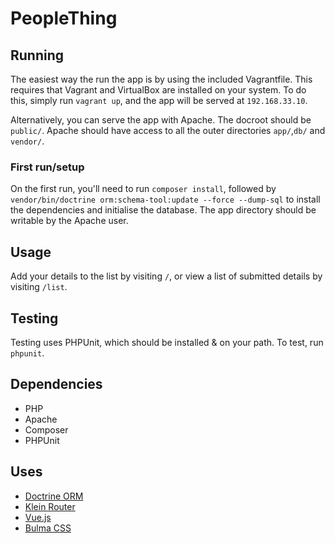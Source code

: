 # PeopleThing
## Running
The easiest way the run the app is by using the included Vagrantfile. This requires that Vagrant and VirtualBox are
installed on your system. To do this, simply run `vagrant up`, and the app will be served at `192.168.33.10`.

Alternatively, you can serve the app with Apache. The docroot should be `public/`. Apache should have access to all the 
outer directories `app/`,`db/` and `vendor/`.

### First run/setup
On the first run, you'll need to run `composer install`, followed by 
`vendor/bin/doctrine orm:schema-tool:update --force --dump-sql` to install the dependencies and initialise the database.
The app directory should be writable by the Apache user.

## Usage
Add your details to the list by visiting `/`, or view a list of submitted details by visiting `/list`.

## Testing
Testing uses PHPUnit, which should be installed & on your path. To test, run `phpunit`.

## Dependencies
* PHP
* Apache
* Composer
* PHPUnit

## Uses
* [Doctrine ORM](http://www.doctrine-project.org/)
* [Klein Router](https://github.com/klein/klein.php)
* [Vue.js](https://vuejs.org/)
* [Bulma CSS](http://bulma.io/)